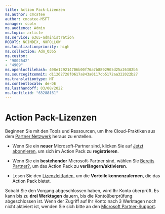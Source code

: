 ```yaml
---
title: Action Pack-Lizenzen
ms.author: cmcatee
author: cmcatee-MSFT
manager: scotv
ms.audience: Admin
ms.topic: article
ms.service: o365-administration
ROBOTS: NOINDEX, NOFOLLOW
ms.localizationpriority: high
ms.collection: Adm_O365
ms.custom:
- "9002542"
- "4909"
ms.openlocfilehash: 408e129214706b00f76a7b8892905d25a26302b5
ms.sourcegitcommit: d11262728f0617a843a0117cb5172aa322022b27
ms.translationtype: HT
ms.contentlocale: de-DE
ms.lasthandoff: 03/08/2022
ms.locfileid: "63288161"
---
```

# <a name="action-pack-licenses"></a>Action Pack-Lizenzen

Beginnen Sie mit den Tools und Ressourcen, um Ihre Cloud-Praktiken aus dem [Partner Netzwerk](https://aka.ms/MPNActionPack) heraus zu erstellen.

- Wenn Sie ein **neuer** Microsoft-Partner sind, klicken Sie auf [Jetzt abonnieren](https://aka.ms/MPNActionPackNew), um sich im Action Pack zu **registrieren**.

- Wenn Sie ein **bestehender** Microsoft-Partner sind, wählen Sie [Bereits Partner?](https://aka.ms/MPNActionPackExisting), um das Action Pack zu **verlängern/aktivieren**. 

- Lesen Sie den [Lizenzleitfaden](https://aka.ms/MPNActionPackGuide), um die **Vorteile kennenzulernen**, die das Action Pack bietet. 

Sobald Sie den Vorgang abgeschlossen haben, wird Ihr Konto überprüft. Es kann bis zu **drei Werktagen** dauern, bis die Kontoüberprüfung abgeschlossen ist. Wenn der Zugriff auf Ihr Konto nach 3 Werktagen noch nicht aktiviert ist, wenden Sie sich bitte an den [Microsoft Partner-Support](https://aka.ms/MPNActionPackSupport). 
